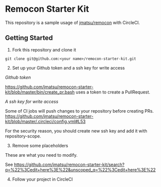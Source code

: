 # Remocon Starter Kit

This repository is a sample usage of [jmatsu/remocon](https://github.com/jmatsu/remocon) with CircleCI.

## Getting Started

1. Fork this repository and clone it

```
git clone git@github.com:<your name>/remocon-starter-kit.git
```

2. Set up your Github token and a ssh key for write access

*Github token*

https://github.com/jmatsu/remocon-starter-kit/blob/master/bin/create_pr.bash uses a token to create a PullRequest.

*A ssh key for write access*

Some of CI jobs will push changes to your repository before creating PRs.
https://github.com/jmatsu/remocon-starter-kit/blob/master/.circleci/config.yml#L53

For the security reason, you should create new ssh key and add it with repository-scope.

3. Remove some placeholders

These are what you need to modify.

See https://github.com/jmatsu/remocon-starter-kit/search?q=%22%3Cedit+here%3E%22&unscoped_q=%22%3Cedit+here%3E%22

4. Follow your project in CircleCI


